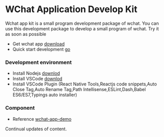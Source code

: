 # WChat Application Develop Kit
Wchat app kit is a small program development package of wchat. You can use this development package to develop a small program of wchat. Try it as soon as possible
* Get wchat app [download](https://h5.wchat.im/#/redpack/973450)
* Quick start development [go](https://github.com/wchatim/wchat-app-demo)

### Development environment
* Install Nodejs [downlod](https://nodejs.org/en/)
* Install VSCode [downlod](https://code.visualstudio.com/)
* Install VSCode Plugin (React Native Tools,Reactjs code snippets,Auto Close Tag,Auto Rename Tag,Path Intellisense,ESLint,Dash,Babel ES6/ES7,Typings auto installer)

### Component
* Reference [wchat-app-demo](https://github.com/wchatim/wchat-app-demo)

Continual updates of content. 